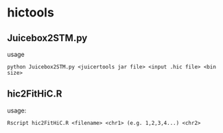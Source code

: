 # hictools

## Juicebox2STM.py

usage
```
python Juicebox2STM.py <juicertools jar file> <input .hic file> <bin size>
```

## hic2FitHiC.R
usage:
```
Rscript hic2FitHiC.R <filename> <chr1> (e.g. 1,2,3,4...) <chr2> 
```
